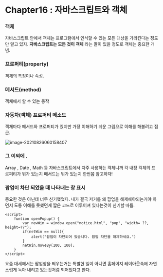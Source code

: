 # Chapter16 : 자바스크립트와 객체

### **객체**

자바스크립트 안에서 객체는 프로그램에서 인식할 수 있는 모든 대상을 가리킨다는 정도만 알고 있자.
**자바스크립트는 모든 것이 객체**  라는 말이 있을 정도로 객체는 중요한 개념.

### **프로퍼티(property)**                                 

객체의 특징이나 속성.                                         

### **메서드(method)**

객체에서 할 수 있는 동작

### **자동차(객체) 프로퍼티 메소드**

객체마다 메서드와 프로퍼티가 있지만 가장 이해하기 쉬운 그림으로 이해를 해볼려고 접근.

![image-20210826060158407](https://user-images.githubusercontent.com/81904356/130869812-96fe285e-3a6c-48d2-9c97-f09331d5987b.png)

### **그 이외에 .**

Array , Date , Math  등 자바스크립트에서 자주 사용하는 객체니까 각 내장 객체의 프로퍼티가 뭐가 있는지
메서드는 뭐가 있는지 한번쯤 참고하자!



### 팝업이 차단 되었을 때 나타내는 창 표시

중요한 것은 아닌데 너무 신기했었다.
내가 결국 저거를 왜 팝업을 해제해야되는거야 하면서 도통 이해를 못했던게
짧은 코드로 이루어져 있다는것이 신기할 따름.

```
<script>
	funtion openPopup() {
		var newWin = window.open("notice.html", "pop", "width= ??, height=??");
		if(netWin == null){
			alert("팝업이 차단되어 있습니다. 팝업 차단을 해제하세요.")
		}
		netWin.moveBy(100, 100);
	}
</script>
```

요즘 대세에서는 팝업창을 띄우는거는 특별한 일이 아니면 홈페이지 레이아웃속에 자연스럽게 
녹아 내리고 있는것처럼 되어있다고 한다.

